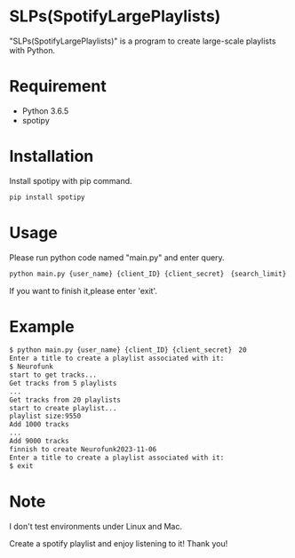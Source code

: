 # SLPs(SpotifyLargePlaylists)

"SLPs(SpotifyLargePlaylists)" is a program to create large-scale playlists with Python.

# Requirement

* Python 3.6.5
* spotipy

# Installation

Install spotipy with pip command.

```bash
pip install spotipy
```

# Usage

Please run python code named "main.py" and enter query.

```bash
python main.py {user_name} {client_ID} {client_secret}　{search_limit}
```

If you want to finish it,please enter 'exit'.


# Example
```bash
$ python main.py {user_name} {client_ID} {client_secret}　20
Enter a title to create a playlist associated with it: 
$ Neurofunk
start to get tracks...
Get tracks from 5 playlists 
...
Get tracks from 20 playlists 
start to create playlist...
playlist size:9550
Add 1000 tracks 
...
Add 9000 tracks 
finnish to create Neurofunk2023-11-06
Enter a title to create a playlist associated with it: 
$ exit
```

# Note

I don't test environments under Linux and Mac.

Create a spotify playlist and enjoy listening to it!
Thank you!